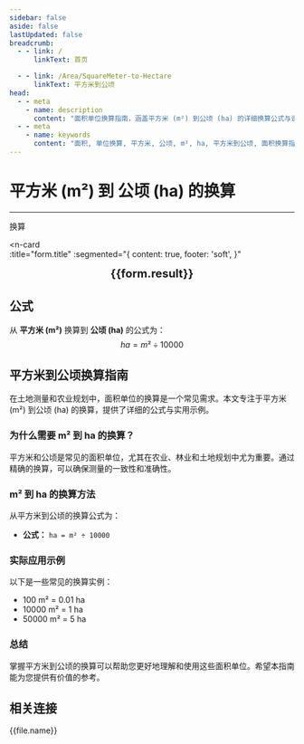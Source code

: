 ```yaml
---
sidebar: false
aside: false
lastUpdated: false
breadcrumb:
  - - link: /
      linkText: 首页

  - - link: /Area/SquareMeter-to-Hectare
      linkText: 平方米到公顷
head:
  - - meta
    - name: description
      content: "面积单位换算指南，涵盖平方米 (m²) 到公顷 (ha) 的详细换算公式与说明。"
  - - meta
    - name: keywords
      content: "面积, 单位换算, 平方米, 公顷, m², ha, 平方米到公顷, 面积换算指南"
---
```

# 平方米 (m²) 到 公顷 (ha) 的换算
---
<script setup>
import { onMounted, reactive, inject, ref } from 'vue'
import { NButton, NForm, NFormItem, NInput, NInputNumber, NSelect, NCard, useMessage,NGrid ,NGi } from 'naive-ui'
import { defineClientComponent } from 'vitepress'
import { Area } from '../../files';
const seoKey = [
  '平方米换算公顷',
  '平方米到公顷',
  '公顷换算',
  '面积单位换算',
  '平方米转公顷',
  '公顷计算',
  '土地面积换算',
  '农田面积计算',
  '平方米公顷对照表',
  '公顷面积单位',
  '平方米换算表',
  '公顷换算公式',
  '面积换算器',
  '平方米符号',
  '公顷符号',
  '土地测量单位',
  '农业面积单位',
  '面积转换工具',
  '平方米计算',
  '公顷计算器',
  '面积单位对照',
  '土地面积测量',
  '农田面积换算',
  '平方米到公顷公式',
  '公顷面积计算',
  '面积换算公式',
  '土地单位换算',
  '农业用地计算'
]
const convert = inject('convert')

const form = reactive({
  number: null,
  result: '',
  title: '平方米 (m²) 到公顷 (ha) 的换算',
})

const convertHandler = () => {
  if (form.number !== null && !isNaN(form.number)) {
    const convertedValue = parseFloat(form.number) / 10000
    form.result = `${form.number}m² = ${convertedValue.toFixed(4)}ha`
  } else {
    form.result = '请输入有效的数值。'
  }
}
</script>

<n-form size="large" :model="form">
  <n-form-item label="平方米 (m²)">
    <n-input-number v-model:value="form.number" placeholder="输入平方米" style="width: 100%" />
  </n-form-item>
  <n-form-item>
    <n-button type="info" @click="convertHandler" block>换算</n-button>
  </n-form-item>
</n-form>

<n-card  
  :title="form.title"
  :segmented="{
    content: true,
    footer: 'soft',
  }"
>
  <div  style="text-align:center;font-size:20px;">
    <strong>{{form.result}}</strong>
  </div>
    <template #footer>
    <div>
      <span v-for="item of seoKey">{{item}}，</span>
    </div>
  </template>
</n-card>

## 公式

从 **平方米 (m²)** 换算到 **公顷 (ha)** 的公式为：
$$ ha = m² \div 10000 $$

## 平方米到公顷换算指南

在土地测量和农业规划中，面积单位的换算是一个常见需求。本文专注于平方米 (m²) 到公顷 (ha) 的换算，提供了详细的公式与实用示例。

### 为什么需要 m² 到 ha 的换算？

平方米和公顷是常见的面积单位，尤其在农业、林业和土地规划中尤为重要。通过精确的换算，可以确保测量的一致性和准确性。

### m² 到 ha 的换算方法

从平方米到公顷的换算公式为：

- **公式：** `ha = m² ÷ 10000`

### 实际应用示例

以下是一些常见的换算实例：

- 100 m² = 0.01 ha
- 10000 m² = 1 ha
- 50000 m² = 5 ha

### 总结

掌握平方米到公顷的换算可以帮助您更好地理解和使用这些面积单位。希望本指南能为您提供有价值的参考。

## 相关连接
<n-grid x-gap="12" :cols="2">
  <n-gi v-for="(file, index) in Area" :key="index">
    <n-button
      text
      tag="a"
      :href="file.path"
      type="info"
    >
      {{file.name}}
    </n-button>
  </n-gi>
</n-grid>